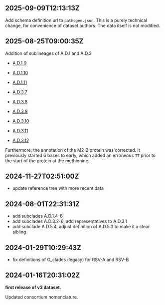## 2025-09-09T12:13:13Z

Add schema definition url to `pathogen.json`. This is a purely technical change, for convenience of dataset authors. The data itself is not modified.

## 2025-08-25T09:00:35Z

Addition of sublineages of A.D.1 and A.D.3

 - [A.D.1.9](https://github.com/rsv-lineages/lineage-designation-A/blob/main/lineages/A.D.1.9.yml)
 - [A.D.1.10](https://github.com/rsv-lineages/lineage-designation-A/blob/main/lineages/A.D.1.10.yml)
 - [A.D.1.11](https://github.com/rsv-lineages/lineage-designation-A/blob/main/lineages/A.D.1.11.yml)


 - [A.D.3.7](https://github.com/rsv-lineages/lineage-designation-A/blob/main/lineages/A.D.3.7.yml)
 - [A.D.3.8](https://github.com/rsv-lineages/lineage-designation-A/blob/main/lineages/A.D.3.8.yml)
 - [A.D.3.9](https://github.com/rsv-lineages/lineage-designation-A/blob/main/lineages/A.D.3.9.yml)
 - [A.D.3.10](https://github.com/rsv-lineages/lineage-designation-A/blob/main/lineages/A.D.3.10.yml)
 - [A.D.3.11](https://github.com/rsv-lineages/lineage-designation-A/blob/main/lineages/A.D.3.11.yml)
 - [A.D.3.12](https://github.com/rsv-lineages/lineage-designation-A/blob/main/lineages/A.D.3.12.yml)

Furthermore, the annotation of the M2-2 protein was corrected. It previously started 6 bases to early, which added an erroneous `TT` prior to the start of the protein at the methionine.

## 2024-11-27T02:51:00Z

 - update reference tree with more recent data


## 2024-08-01T22:31:31Z

 - add subclades A.D.1.4-8
 - add subclades A.D.3.2-6, add representatives to A.D.3.1
 - add subclade A.D.5.4, adjust definition of A.D.5.3 to make it a clear sibling


## 2024-01-29T10:29:43Z

 - fix definitions of G_clades (legacy) for RSV-A and RSV-B


## 2024-01-16T20:31:02Z

**first release of v3 dataset.**

Updated consortium nomenclature.
